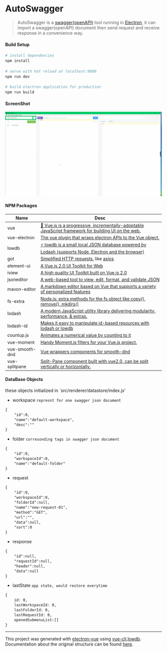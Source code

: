 # AutoSwagger

> AutoSwagger is a [swagger(openAPI)](https://swagger.io) tool running in [Electron](https://electronjs.org/), it can import a swagger(openAPI) document then send request and receive response in a convenience way.

#### Build Setup

```bash
# install dependencies
npm install

# serve with hot reload at localhost:9080
npm run dev

# build electron application for production
npm run build
```
#### ScreenShot
![screenshot](./screenshot.gif?raw=true)

#### NPM Packages

|Name	|Desc	|
|--------	|--------	|
|vue	|[🖖 Vue.js is a progressive, incrementally-adoptable JavaScript framework for building UI on the web.](https://vuejs.org)	|
|vue-electron	|[The vue plugin that wraps electron APIs to the Vue object.](https://github.com/SimulatedGREG/vue-electron)	|
|lowdb	|[⚡ lowdb is a small local JSON database powered by Lodash (supports Node, Electron and the browser)](https://github.com/typicode/lowdb)	|
|got	|[Simplified HTTP requests.](https://github.com/axios/axios)  like [axios](https://github.com/axios/axios)	|
|element-ui	|[A Vue.js 2.0 UI Toolkit for Web](https://github.com/ElemeFE/element)	|
|iview	|[A high quality UI Toolkit built on Vue.js 2.0](https://github.com/iview/iview)	|
|jsoneditor	|[A web-based tool to view, edit, format, and validate JSON](https://github.com/josdejong/jsoneditor)	|
|mavon-editor	|[A markdown editor based on Vue that supports a variety of personalized features](https://github.com/hinesboy/mavonEditor)	|
|fs-extra	|[Node.js: extra methods for the fs object like copy(), remove(), mkdirs()](https://github.com/jprichardson/node-fs-extra)	|
|lodash	|[A modern JavaScript utility library delivering modularity, performance, & extras.](https://github.com/lodash/lodash)	|
|lodash-id	|[Makes it easy to manipulate id-based resources with lodash or lowdb](https://github.com/typicode/lodash-id)	|
|countup.js	|[Animates a numerical value by counting to it](https://github.com/inorganik/countUp.js)	|
|vue-moment	|[Handy Moment.js filters for your Vue.js project.](https://github.com/brockpetrie/vue-moment)	|
|vue-smooth-dnd	|[Vue wrappers components for smooth-dnd](https://github.com/kutlugsahin/vue-smooth-dnd)	|
|vue-splitpane	|[Split-Pane component built with vue2.0, can be split vertically or horizontally.](https://www.npmjs.com/package/vue-splitpane)	|

#### DataBase Objects
these objects initialized in `src/renderer/datastore/index.js'

* workspace `represnt for one swagger json document`
```
{
	"id":0,
	"name":"default-workspace",
	"desc":""
}
```
* folder `corresonding tags in swagger json document`
```
{
	"id":0,
	"workspaceId":0,
	"name":"default-folder"
}
```
* request
```
{
	"id":0,
	"workspaceId":0,
	"folderId":null,
	"name":"new-request-01",
	"method":"GET",
	"url":"",
	"data":null,
	"sort":0
}
```
* response
```
{
    "id":null,
    "requestId":null,
    "header":null,
    "data":null
}
```
* lastState `app state, would restore everytime`
```
{
	id: 0,
    lastWorkspaceId: 0,
    lastFolderId: 0,
    lastRequestId: 0,
    openedSubmenuList:[]
}
```


---

This project was generated with [electron-vue](https://github.com/SimulatedGREG/electron-vue) using [vue-cli](https://github.com/vuejs/vue-cli),[lowdb](). Documentation about the original structure can be found [here](https://simulatedgreg.gitbooks.io/electron-vue/content/index.html).
